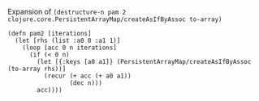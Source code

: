 Expansion of `(destructure-n pam 2 clojure.core.PersistentArrayMap/createAsIfByAssoc to-array)`

    (defn pam2 [iterations]
      (let [rhs (list :a0 0 :a1 1)]
        (loop [acc 0 n iterations]
          (if (< 0 n)
            (let [{:keys [a0 a1]} (PersistentArrayMap/createAsIfByAssoc (to-array rhs))]
              (recur (+ acc (+ a0 a1))
                     (dec n)))
            acc))))
